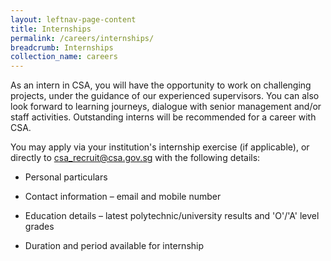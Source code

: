 ```yaml
---
layout: leftnav-page-content
title: Internships
permalink: /careers/internships/
breadcrumb: Internships
collection_name: careers
---
```

As an intern in CSA, you will have the opportunity to work on challenging projects, under the guidance of our experienced supervisors.  You can also look forward to learning journeys, dialogue with senior management and/or staff activities.  Outstanding interns will be recommended for a career with CSA.

You may apply via your institution's internship exercise (if applicable), or directly to <csa_recruit@csa.gov.sg> with the following details:

* Personal particulars

* Contact information – email and mobile number

* Education details – latest polytechnic/university results and 'O'/'A' level grades

* Duration and period available for internship